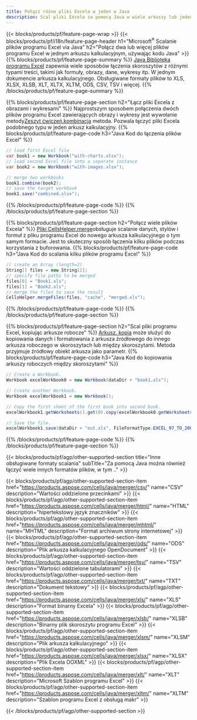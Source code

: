 ```yaml
---
title: Połącz różne pliki Excela w jeden w Java
description: Scal pliki Excela za pomocą Java w wiele arkuszy lub jeden arkusz. Łącz, łącz lub łącz dokumenty programu Excel z numerami PDF, Obrazy i HTML.
---
```

{{< blocks/products/pf/feature-page-wrap >}}
{{< blocks/products/pf/i18n/feature-page-header h1="Microsoft<sup>&reg;</sup> Scalanie plików programu Excel via Java" h2="Połącz dwa lub więcej plików programu Excel w jednym arkuszu kalkulacyjnym, używając kodu Java" >}}
{{% blocks/products/pf/feature-page-summary %}}
[Java Biblioteka programu Excel](/cells/pl/java/) zapewnia wiele sposobów łączenia skoroszytów z różnymi typami treści, takimi jak formuły, obrazy, dane, wykresy itp. W jednym dokumencie arkusza kalkulacyjnego. Obsługiwane formaty plików to XLS, XLSX, XLSB, XLT, XLTX, XLTM, ODS, CSV, TSV i więcej.
{{% /blocks/products/pf/feature-page-summary %}}

{{% blocks/products/pf/feature-page-section h2="Łącz pliki Excela z obrazami i wykresami" %}}
 Najprostszym sposobem połączenia dwóch plików programu Excel zawierających obrazy i wykresy jest wywołanie metody[Zeszyt ćwiczeń.kombinacja](https://reference.aspose.com/cells/java/com.aspose.cells/workbook#combine(com.aspose.cells.Workbook)) metoda. Pozwala łączyć pliki Excela podobnego typu w jeden arkusz kalkulacyjny.
{{% blocks/products/pf/feature-page-code h3="Java Kod do łączenia plików Excel" %}}

```cs
// load first Excel file
var book1 = new Workbook("with-charts.xlsx");
// load second Excel file into a separate instance
var book2 = new Workbook("with-images.xlsx");

// merge two workbooks
book1.combine(book2);
// save the target workbook 
book1.save("combined.xlsx");
```
{{% /blocks/products/pf/feature-page-code %}}
{{% /blocks/products/pf/feature-page-section %}}

{{% blocks/products/pf/feature-page-section h2="Połącz wiele plików Excela" %}}
[Pliki CellsHelper.merge](https://reference.aspose.com/cells/java/com.aspose.cells/cellshelper#mergeFiles)obsługuje scalanie danych, stylów i formuł z pliku programu Excel do nowego arkusza kalkulacyjnego o tym samym formacie. Jest to skuteczny sposób łączenia kilku plików podczas korzystania z buforowania.
{{% blocks/products/pf/feature-page-code h3="Java Kod do scalania kilku plików programu Excel" %}}

```cs
// create an Array (length=2)
String[] files = new String[2];
// specify file paths to be merged
files[0] = "Book1.xls";
files[1] = "Book2.xls";
// merge the files to save the result
CellsHelper.mergeFiles(files, "cache", "merged.xls");

```
{{% /blocks/products/pf/feature-page-code %}}
{{% /blocks/products/pf/feature-page-section %}}

{{% blocks/products/pf/feature-page-section h2="Scal pliki programu Excel, kopiując arkusze robocze" %}}
[Arkusz. kopia](https://reference.aspose.com/cells/java/com.aspose.cells/worksheet#copy(com.aspose.cells.Worksheet)) może służyć do kopiowania danych i formatowania z arkusza źródłowego do innego arkusza roboczego w skoroszytach lub między skoroszytami. Metoda przyjmuje źródłowy obiekt arkusza jako parametr.
{{% blocks/products/pf/feature-page-code h3="Java Kod do kopiowania arkuszy roboczych między skoroszytami" %}}

```cs
// Create a Workbook.
Workbook excelWorkbook0 = new Workbook(dataDir + "book1.xls");

// Create another Workbook.
Workbook excelWorkbook1 = new Workbook();

// Copy the first sheet of the first book into second book.
excelWorkbook1.getWorksheets().get(0).copy(excelWorkbook0.getWorksheets().get(0));

// Save the file.
excelWorkbook1.save(dataDir + "out.xls", FileFormatType.EXCEL_97_TO_2003);
```
{{% /blocks/products/pf/feature-page-code %}}
{{% /blocks/products/pf/feature-page-section %}}

{{< blocks/products/pf/agp/other-supported-section title="Inne obsługiwane formaty scalania" subTitle="Za pomocą Java można również łączyć wiele innych formatów plików, w tym .." >}}

{{< blocks/products/pf/agp/other-supported-section-item href="https://products.aspose.com/cells/java/merger/csv/" name="CSV" description="Wartości oddzielone przecinkami" >}}
{{< blocks/products/pf/agp/other-supported-section-item href="https://products.aspose.com/cells/java/merger/html/" name="HTML" description="hipertekstowy język znaczników" >}}
{{< blocks/products/pf/agp/other-supported-section-item href="https://products.aspose.com/cells/java/merger/mhtml/" name="MHTML" description="Format archiwum strony internetowej" >}}
{{< blocks/products/pf/agp/other-supported-section-item href="https://products.aspose.com/cells/java/merger/ods/" name="ODS" description="Plik arkusza kalkulacyjnego OpenDocument" >}}
{{< blocks/products/pf/agp/other-supported-section-item href="https://products.aspose.com/cells/java/merger/tsv/" name="TSV" description="Wartości oddzielone tabulatorami" >}}
{{< blocks/products/pf/agp/other-supported-section-item href="https://products.aspose.com/cells/java/merger/txt/" name="TXT" description="Dokument tekstowy" >}}
{{< blocks/products/pf/agp/other-supported-section-item href="https://products.aspose.com/cells/java/merger/xls/" name="XLS" description="Format binarny Excela" >}}
{{< blocks/products/pf/agp/other-supported-section-item href="https://products.aspose.com/cells/java/merger/xlsb/" name="XLSB" description="Binarny plik skoroszytu programu Excel" >}}
{{< blocks/products/pf/agp/other-supported-section-item href="https://products.aspose.com/cells/java/merger/xlsm/" name="XLSM" description="Plik arkusza kalkulacyjnego" >}}
{{< blocks/products/pf/agp/other-supported-section-item href="https://products.aspose.com/cells/java/merger/xlsx/" name="XLSX" description="Plik Excela OOXML" >}}
{{< blocks/products/pf/agp/other-supported-section-item href="https://products.aspose.com/cells/java/merger/xlt/" name="XLT" description="Microsoft Szablon programu Excel" >}}
{{< blocks/products/pf/agp/other-supported-section-item href="https://products.aspose.com/cells/java/merger/xltm/" name="XLTM" description="Szablon programu Excel z obsługą makr" >}}

{{< /blocks/products/pf/agp/other-supported-section >}}

